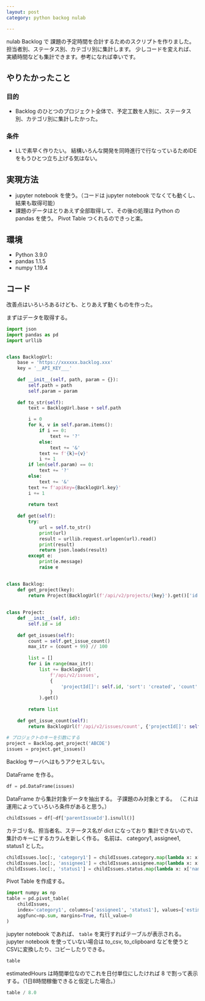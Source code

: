 ```yaml
---
layout: post
category: python backog nulab

---
```



nulab Backlog で 課題の予定時間を合計するためのスクリプトを作りました。 担当者別、ステータス別、カテゴリ別に集計します。 少しコードを変えれば、実績時間なども集計できます。参考になれば幸いです。

## やりたかったこと

### 目的

* Backlog のひとつのプロジェクト全体で、予定工数を人別に、ステータス別、カテゴリ別に集計したかった。

### 条件

* LLで素早く作りたい。 結構いろんな開発を同時進行で行なっているためIDEをもうひとつ立ち上げる気はない。

## 実現方法

* jupyter notebook を使う。（コードは jupyter notebook でなくても動くし、結果も取得可能）
* 課題のデータはとりあえず全部取得して、その後の処理は Python の pandas を使う。 Pivot Table つくれるのできっと楽。

## 環境

* Python 3.9.0
* pandas 1.1.5
* numpy 1.19.4

## コード

改善点はいろいろあるけども、とりあえず動くものを作った。

まずはデータを取得する。

```python
import json
import pandas as pd
import urllib


class BacklogUrl:
    base = 'https://xxxxxx.backlog.xxx'
    key = '__API_KEY___'
    
    def __init__(self, path, param = {}):
        self.path = path
        self.param = param
    
    def to_str(self):
        text = BacklogUrl.base + self.path

        i = 0
        for k, v in self.param.items():
            if i == 0:
                text += '?'
            else:
                text += '&'
            text += f'{k}={v}'
            i += 1
        if len(self.param) == 0:
            text += '?'
        else:
            text += '&'
        text += f'apiKey={BacklogUrl.key}'
        i += 1
        
        return text
    
    def get(self):
        try:
            url = self.to_str()
            print(url)
            result = urllib.request.urlopen(url).read()
            print(result)
            return json.loads(result)
        except e:
            print(e.message)
            raise e

            
class Backlog:
    def get_project(key):
        return Project(BacklogUrl(f'/api/v2/projects/{key}').get()['id'])
        
        
class Project:
    def __init__(self, id):
        self.id = id
        
    def get_issues(self):
        count = self.get_issue_count()
        max_itr = (count + 99) // 100
        
        list = []
        for i in range(max_itr):
            list += BacklogUrl(
                f'/api/v2/issues',
                {
                    'projectId[]': self.id, 'sort': 'created', 'count': 100, 'offset': i * 100
                }
            ).get()
            
        return list
    
    def get_issue_count(self):
        return BacklogUrl(f'/api/v2/issues/count', {'projectId[]': self.id}).get()['count']
    
# プロジェクトのキーを引数にする
project = Backlog.get_project('ABCDE')
issues = project.get_issues()
```

Backlog サーバへはもうアクセスしない。

DataFrame を作る。 

```python
df = pd.DataFrame(issues)
```

DataFrame から集計対象データを抽出する。 子課題のみ対象とする。 （これは運用によっていろいろ条件があると思う。）

```python
childIssues = df[~df['parentIssueId'].isnull()]
```

カテゴリ名、担当者名、ステータス名が dict になっており 集計できないので、 集計のキーにするカラムを新しく作る。
名前は、 category1, assignee1, status1 とした。

```python
childIssues.loc[:, 'category1'] = childIssues.category.map(lambda x: x[0]['name'])
childIssues.loc[:, 'assignee1'] = childIssues.assignee.map(lambda x: x['name'] if x is not None else None)
childIssues.loc[:, 'status1'] = childIssues.status.map(lambda x: x['name'])
```

Pivot Table を作成する。

```python
import numpy as np
table = pd.pivot_table(
    childIssues,
    index='category1', columns=['assignee1', 'status1'], values=['estimatedHours'],
    aggfunc=np.sum, margins=True, fill_value=0
)
```

jupyter notebook であれば、 `table` を実行すればテーブルが表示される。
jupyter notebook を使っていない場合は to_csv, to_clipboard などを使うとCSVに変換したり、コピーしたりできる。

```python
table
```

estimatedHours は時間単位なのでこれを日付単位にしたければ 8 で割って表示する。（1日8時間稼働できると仮定した場合。）

```python
table / 8.0
```
